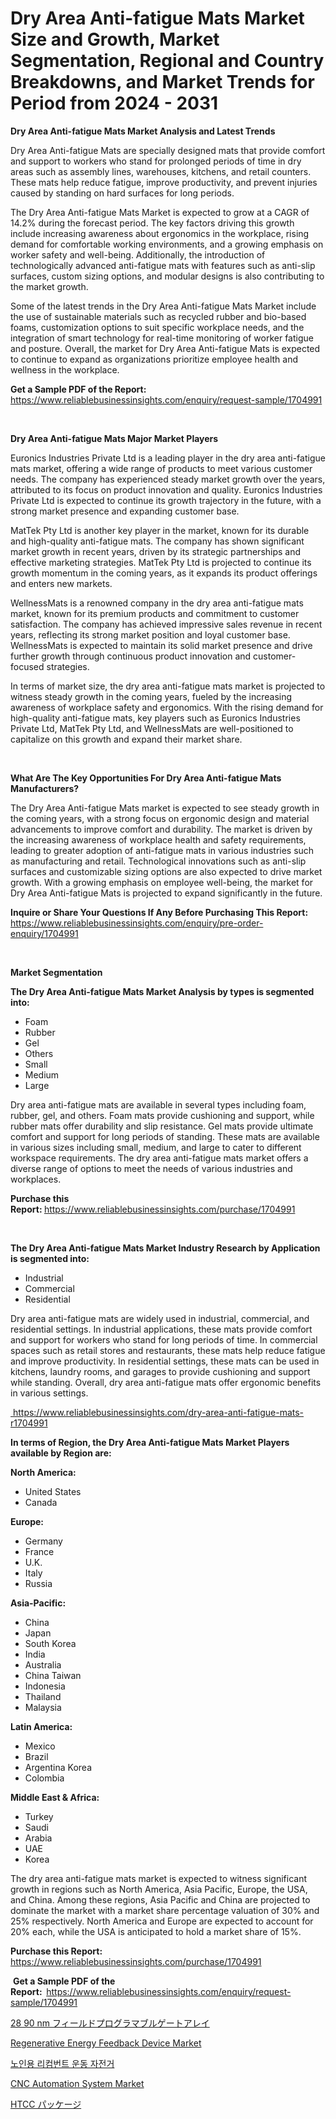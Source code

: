 <p><h1>Dry Area Anti-fatigue Mats Market Size and Growth, Market Segmentation, Regional and Country Breakdowns, and Market Trends for Period from 2024 -  2031</h1></p><p><strong>Dry Area Anti-fatigue Mats Market Analysis and Latest Trends</strong></p>
<p><p>Dry Area Anti-fatigue Mats are specially designed mats that provide comfort and support to workers who stand for prolonged periods of time in dry areas such as assembly lines, warehouses, kitchens, and retail counters. These mats help reduce fatigue, improve productivity, and prevent injuries caused by standing on hard surfaces for long periods.</p><p>The Dry Area Anti-fatigue Mats Market is expected to grow at a CAGR of 14.2% during the forecast period. The key factors driving this growth include increasing awareness about ergonomics in the workplace, rising demand for comfortable working environments, and a growing emphasis on worker safety and well-being. Additionally, the introduction of technologically advanced anti-fatigue mats with features such as anti-slip surfaces, custom sizing options, and modular designs is also contributing to the market growth.</p><p>Some of the latest trends in the Dry Area Anti-fatigue Mats Market include the use of sustainable materials such as recycled rubber and bio-based foams, customization options to suit specific workplace needs, and the integration of smart technology for real-time monitoring of worker fatigue and posture. Overall, the market for Dry Area Anti-fatigue Mats is expected to continue to expand as organizations prioritize employee health and wellness in the workplace.</p></p>
<p><strong>Get a Sample PDF of the Report:&nbsp;</strong> <a href="https://www.reliablebusinessinsights.com/enquiry/request-sample/1704991">https://www.reliablebusinessinsights.com/enquiry/request-sample/1704991</a></p>
<p>&nbsp;</p>
<p><strong>Dry Area Anti-fatigue Mats Major Market Players</strong></p>
<p><p>Euronics Industries Private Ltd is a leading player in the dry area anti-fatigue mats market, offering a wide range of products to meet various customer needs. The company has experienced steady market growth over the years, attributed to its focus on product innovation and quality. Euronics Industries Private Ltd is expected to continue its growth trajectory in the future, with a strong market presence and expanding customer base.</p><p>MatTek Pty Ltd is another key player in the market, known for its durable and high-quality anti-fatigue mats. The company has shown significant market growth in recent years, driven by its strategic partnerships and effective marketing strategies. MatTek Pty Ltd is projected to continue its growth momentum in the coming years, as it expands its product offerings and enters new markets.</p><p>WellnessMats is a renowned company in the dry area anti-fatigue mats market, known for its premium products and commitment to customer satisfaction. The company has achieved impressive sales revenue in recent years, reflecting its strong market position and loyal customer base. WellnessMats is expected to maintain its solid market presence and drive further growth through continuous product innovation and customer-focused strategies.</p><p>In terms of market size, the dry area anti-fatigue mats market is projected to witness steady growth in the coming years, fueled by the increasing awareness of workplace safety and ergonomics. With the rising demand for high-quality anti-fatigue mats, key players such as Euronics Industries Private Ltd, MatTek Pty Ltd, and WellnessMats are well-positioned to capitalize on this growth and expand their market share.</p></p>
<p>&nbsp;</p>
<p><strong>What Are The Key Opportunities For Dry Area Anti-fatigue Mats Manufacturers?</strong></p>
<p><p>The Dry Area Anti-fatigue Mats market is expected to see steady growth in the coming years, with a strong focus on ergonomic design and material advancements to improve comfort and durability. The market is driven by the increasing awareness of workplace health and safety requirements, leading to greater adoption of anti-fatigue mats in various industries such as manufacturing and retail. Technological innovations such as anti-slip surfaces and customizable sizing options are also expected to drive market growth. With a growing emphasis on employee well-being, the market for Dry Area Anti-fatigue Mats is projected to expand significantly in the future.</p></p>
<p><strong>Inquire or Share Your Questions If Any Before Purchasing This Report:</strong> <a href="https://www.reliablebusinessinsights.com/enquiry/pre-order-enquiry/1704991">https://www.reliablebusinessinsights.com/enquiry/pre-order-enquiry/1704991</a></p>
<p>&nbsp;</p>
<p><strong>Market Segmentation</strong></p>
<p><strong>The Dry Area Anti-fatigue Mats Market Analysis by types is segmented into:</strong></p>
<p><ul><li>Foam</li><li>Rubber</li><li>Gel</li><li>Others</li><li>Small</li><li>Medium</li><li>Large</li></ul></p>
<p><p>Dry area anti-fatigue mats are available in several types including foam, rubber, gel, and others. Foam mats provide cushioning and support, while rubber mats offer durability and slip resistance. Gel mats provide ultimate comfort and support for long periods of standing. These mats are available in various sizes including small, medium, and large to cater to different workspace requirements. The dry area anti-fatigue mats market offers a diverse range of options to meet the needs of various industries and workplaces.</p></p>
<p><strong>Purchase this Report:&nbsp;</strong><a href="https://www.reliablebusinessinsights.com/purchase/1704991">https://www.reliablebusinessinsights.com/purchase/1704991</a></p>
<p>&nbsp;</p>
<p><strong>The Dry Area Anti-fatigue Mats Market Industry Research by Application is segmented into:</strong></p>
<p><ul><li>Industrial</li><li>Commercial</li><li>Residential</li></ul></p>
<p><p>Dry area anti-fatigue mats are widely used in industrial, commercial, and residential settings. In industrial applications, these mats provide comfort and support for workers who stand for long periods of time. In commercial spaces such as retail stores and restaurants, these mats help reduce fatigue and improve productivity. In residential settings, these mats can be used in kitchens, laundry rooms, and garages to provide cushioning and support while standing. Overall, dry area anti-fatigue mats offer ergonomic benefits in various settings.</p></p>
<p><a href="https://www.reliablebusinessinsights.com/dry-area-anti-fatigue-mats-r1704991">&nbsp;https://www.reliablebusinessinsights.com/dry-area-anti-fatigue-mats-r1704991</a></p>
<p><strong>In terms of Region, the Dry Area Anti-fatigue Mats Market Players available by Region are:</strong></p>
<p>
    <p> <strong> North America: </strong>
        <ul>
            <li>United States</li>
            <li>Canada</li>
        </ul>
        </p> 
    <p> <strong> Europe: </strong>
        <ul>
            <li>Germany</li>
            <li>France</li>
            <li>U.K.</li>
            <li>Italy</li>
            <li>Russia</li>
        </ul>
        </p> 
    <p> <strong> Asia-Pacific: </strong>
        <ul>
            <li>China</li>
            <li>Japan</li>
            <li>South Korea</li>
            <li>India</li>
            <li>Australia</li>
            <li>China Taiwan</li>
            <li>Indonesia</li>
            <li>Thailand</li>
            <li>Malaysia</li>
        </ul>
        </p> 
    <p> <strong> Latin America: </strong>
        <ul>
            <li>Mexico</li>
            <li>Brazil</li>
            <li>Argentina Korea</li>
            <li>Colombia</li>
        </ul>
        </p> 
    <p> <strong> Middle East & Africa: </strong>
        <ul>
            <li>Turkey</li>
            <li>Saudi</li>
            <li>Arabia</li>
            <li>UAE</li>
            <li>Korea</li>
        </ul>
    </p>
    </p>
<p><p>The dry area anti-fatigue mats market is expected to witness significant growth in regions such as North America, Asia Pacific, Europe, the USA, and China. Among these regions, Asia Pacific and China are projected to dominate the market with a market share percentage valuation of 30% and 25% respectively. North America and Europe are expected to account for 20% each, while the USA is anticipated to hold a market share of 15%.</p></p>
<p><strong>Purchase this Report: </strong><a href="https://www.reliablebusinessinsights.com/purchase/1704991">https://www.reliablebusinessinsights.com/purchase/1704991</a></p>
<p>&nbsp;<strong>Get a Sample PDF of the Report:&nbsp;&nbsp;</strong><a href="https://www.reliablebusinessinsights.com/enquiry/request-sample/1704991">https://www.reliablebusinessinsights.com/enquiry/request-sample/1704991</a></p>
<p><strong></strong></p>
<p><p><a href="https://github.com/JacksonWiza1924/Market-Research-Report-List-2/blob/main/5463233123283.md">28 90 nm フィールドプログラマブルゲートアレイ</a></p><p><a href="https://github.com/josesg55/Market-Research-Report-List-3/blob/main/regenerative-energy-feedback-device-market.md">Regenerative Energy Feedback Device Market</a></p><p><a href="https://medium.com/@mathieu.rico66/%EB%85%B8%EC%9D%B8%EC%9A%A9-%EB%88%84%EC%9B%8C%EC%84%9C%EC%9A%B4%EB%8F%99%EC%9E%90%EC%A0%84%EA%B1%B0-%EC%8B%9C%EC%9E%A5-%EB%B6%84%EC%84%9D-%EB%B0%8F-2024%EB%85%84%EB%B6%80%ED%84%B0-2031%EB%85%84%EA%B9%8C%EC%A7%80%EC%9D%98-%ED%81%AC%EA%B8%B0-%EC%98%88%EC%B8%A1-c85cf4f949c9">노인용 리컴번트 운동 자전거</a></p><p><a href="https://github.com/indrystar/Market-Research-Report-List-3/blob/main/cnc-automation-system-market.md">CNC Automation System Market</a></p><p><a href="https://github.com/hwbcz413288296/Market-Research-Report-List-2/blob/main/4103884123282.md">HTCC パッケージ</a></p></p>